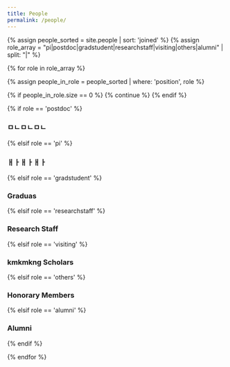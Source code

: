 ```yaml
---
title: People
permalink: /people/
---
```


{% assign people_sorted = site.people | sort: 'joined' %}
{% assign role_array = "pi|postdoc|gradstudent|researchstaff|visiting|others|alumni" | split: "|" %}

{% for role in role_array %}

{% assign people_in_role = people_sorted | where: 'position', role %}

<!-- Skip section if there's nobody -->
{% if people_in_role.size == 0 %}
  {% continue %}
{% endif %}

<div class="pos_header">
{% if role == 'postdoc' %}
<h3>ㅁㄴㅁㄴㅁㄴ</h3>
 {% elsif role == 'pi' %}
<h3>ㅐㅏㅐㅏㅐㅏ</h3>
 {% elsif role == 'gradstudent' %}
<h3>Graduas</h3>
 {% elsif role == 'researchstaff' %}
<h3>Research Staff</h3>
 {% elsif role == 'visiting' %}
<h3>kmkmkng Scholars</h3>
 {% elsif role == 'others' %}
<h3>Honorary Members</h3>
 {% elsif role == 'alumni' %}
<h3>Alumni</h3>
{% endif %}
</div>

{% endfor %}
